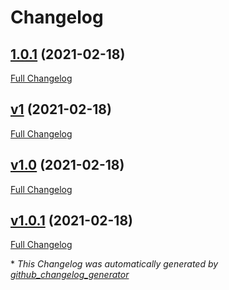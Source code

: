 # Changelog

## [1.0.1](https://github.com/dsp-testing/android-patterns/tree/1.0.1) (2021-02-18)

[Full Changelog](https://github.com/dsp-testing/android-patterns/compare/v1...1.0.1)

## [v1](https://github.com/dsp-testing/android-patterns/tree/v1) (2021-02-18)

[Full Changelog](https://github.com/dsp-testing/android-patterns/compare/v1.0...v1)

## [v1.0](https://github.com/dsp-testing/android-patterns/tree/v1.0) (2021-02-18)

[Full Changelog](https://github.com/dsp-testing/android-patterns/compare/v1.0.1...v1.0)

## [v1.0.1](https://github.com/dsp-testing/android-patterns/tree/v1.0.1) (2021-02-18)

[Full Changelog](https://github.com/dsp-testing/android-patterns/compare/1b4e42605dc8c8659e4cf3ba3034b5a0494e7a8c...v1.0.1)



\* *This Changelog was automatically generated by [github_changelog_generator](https://github.com/github-changelog-generator/github-changelog-generator)*
